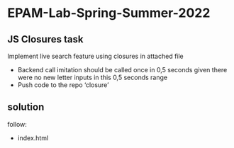 # EPAM-Lab-Spring-Summer-2022

## JS Closures task

   Implement live search feature using closures in attached file
- Backend call imitation should be called once in 0,5 seconds given there were no new letter inputs in this 0,5 seconds range
- Push code to the repo ‘closure’

## solution
follow:
- index.html

